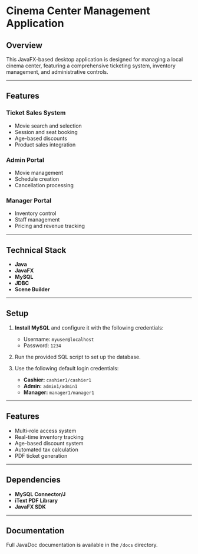 # Cinema Center Management Application

## Overview
This JavaFX-based desktop application is designed for managing a local cinema center, featuring a comprehensive ticketing system, inventory management, and administrative controls.

---

## Features

### Ticket Sales System
- Movie search and selection
- Session and seat booking
- Age-based discounts
- Product sales integration

### Admin Portal
- Movie management
- Schedule creation
- Cancellation processing

### Manager Portal
- Inventory control
- Staff management
- Pricing and revenue tracking

---

## Technical Stack
- **Java**
- **JavaFX**
- **MySQL**
- **JDBC**
- **Scene Builder**

---

## Setup

1. **Install MySQL** and configure it with the following credentials:
   - Username: `myuser@localhost`
   - Password: `1234`

2. Run the provided SQL script to set up the database.

3. Use the following default login credentials:
   - **Cashier:** `cashier1/cashier1`
   - **Admin:** `admin1/admin1`
   - **Manager:** `manager1/manager1`

---

## Features

- Multi-role access system
- Real-time inventory tracking
- Age-based discount system
- Automated tax calculation
- PDF ticket generation

---

## Dependencies

- **MySQL Connector/J**
- **iText PDF Library**
- **JavaFX SDK**

---

## Documentation
Full JavaDoc documentation is available in the `/docs` directory.

